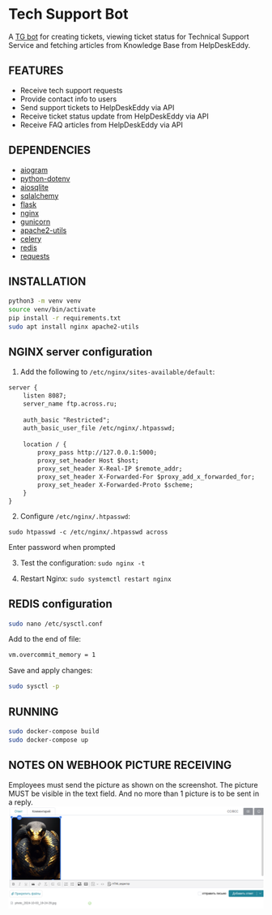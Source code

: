 # Tech Support Bot

A [TG bot](https://t.me/across_tech_bot) for creating tickets, viewing ticket status for Technical Support Service and fetching articles from Knowledge Base from HelpDeskEddy.

## FEATURES

- Receive tech support requests
- Provide contact info to users
- Send support tickets to HelpDeskEddy via API
- Receive ticket status update from HelpDeskEddy via API
- Receive FAQ articles from HelpDeskEddy via API

## DEPENDENCIES

- [aiogram](https://github.com/aio-libs/aiohttp)
- [python-dotenv](https://github.com/theskumar/python-dotenv)
- [aiosqlite](https://github.com/aiosqlite/aiosqlite)
- [sqlalchemy](https://github.com/sqlalchemy/sqlalchemy)
- [flask](https://github.com/pallets/flask)
- [nginx](https://www.nginx.com/)
- [gunicorn](https://docs.gunicorn.org/en/stable/)
- [apache2-utils](https://httpd.apache.org/docs/2.4/mod/mod_auth_basic.html)
- [celery](https://docs.celeryq.dev/en/stable/userguide/first-steps-with-celery.html)
- [redis](https://redis.io/)
- [requests](https://github.com/psf/requests)

## INSTALLATION

```bash
python3 -m venv venv
source venv/bin/activate
pip install -r requirements.txt
sudo apt install nginx apache2-utils
```

## NGINX server configuration

1) Add the following to `/etc/nginx/sites-available/default`:

```nginx
server {
    listen 8087;
    server_name ftp.across.ru;

    auth_basic "Restricted";
    auth_basic_user_file /etc/nginx/.htpasswd;

    location / {
        proxy_pass http://127.0.0.1:5000;
        proxy_set_header Host $host;
        proxy_set_header X-Real-IP $remote_addr;
        proxy_set_header X-Forwarded-For $proxy_add_x_forwarded_for;
        proxy_set_header X-Forwarded-Proto $scheme;
    }
}
```

2) Configure `/etc/nginx/.htpasswd`:

```nginx
sudo htpasswd -c /etc/nginx/.htpasswd across
```

Enter password when prompted

3) Test the configuration: ```sudo nginx -t```

4) Restart Nginx: ```sudo systemctl restart nginx```

## REDIS configuration

```bash
sudo nano /etc/sysctl.conf
```

Add to the end of file:

```bash
vm.overcommit_memory = 1
```

Save and apply changes:

```bash
sudo sysctl -p
```

## RUNNING

```bash
sudo docker-compose build
sudo docker-compose up
```

## NOTES ON WEBHOOK PICTURE RECEIVING

Employees must send the picture as shown on the screenshot. The picture MUST be visible in the text field. And no more than 1 picture is to be sent in a reply.
![picture MUST be visible in the text field](./webhook_picture_sending.png)
